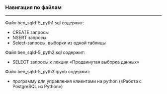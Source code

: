 ### **Навигация по файлам**
---
Файл ben_sqld-5_pyth1.sql содержит:
* CREATE запросы
* NSERT запросы
* Select-запросы, выборки из одной таблицы

Файл ben_sqld-5_pyth2.sql содержит:
* SELECT запросы к лекции «Продвинутая выборка данных»

Файл ben_sqld-5_pyth3.ipynb содержит:
* программу для управления клиентами на python («Работа с PostgreSQL из Python»)